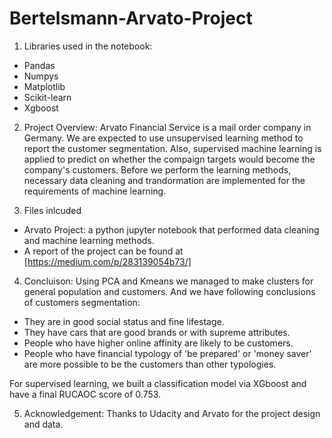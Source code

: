 # Bertelsmann-Arvato-Project

1. Libraries used in the notebook:
* Pandas
* Numpys
* Matplotlib
* Scikit-learn
* Xgboost

2. Project Overview:
  Arvato Financial Service is a mail order company in Germany. We are expected to use unsupervised learning method to report the customer segmentation. Also, supervised machine learning is applied to predict on whether the compaign targets would become the company's customers. Before we perform the learning methods, necessary data cleaning and trandormation are implemented for the requirements of machine learning.
 

3. Files inlcuded
* Arvato Project: a python jupyter notebook that performed data cleaning and machine learning methods. 
* A report of the project can be found at [https://medium.com/p/283139054b73/]

4. Concluison:
 Using PCA and Kmeans we managed to make clusters for general population and customers. And we have following conclusions of customers segmentation:
* They are in good social status and fine lifestage.
* They have cars that are good brands or with supreme attributes.
* People who have higher online affinity are likely to be customers.
* People who have financial typology of 'be prepared' or 'money saver' are more possible to be the customers than other typologies.

For supervised learning, we built a classification model via XGboost and have a final RUCAOC score of 0.753.
 
 
 5. Acknowledgement:
 Thanks to Udacity and Arvato for the project design and data.
